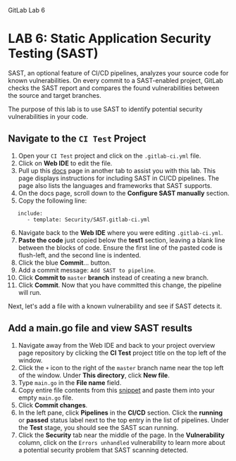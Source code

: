 GitLab Lab 6

# LAB 6: Static Application Security Testing (SAST)
SAST, an optional feature of CI/CD pipelines, analyzes your source code for known vulnerabilities. On every commit to a SAST-enabled project, GitLab checks the SAST report and compares the found vulnerabilities between the source and target branches.

The purpose of this lab is to use SAST to identify potential security vulnerabilities in your code.
## Navigate to the `CI Test` Project

 1. Open your `CI Test` project and click on the `.gitlab-ci.yml` file.
2.  Click on **Web IDE** to edit the file.
3.  Pull up this [docs](https://docs.gitlab.com/ee/user/application_security/sast/) page in another tab to assist you with this lab. This page displays instructions for including SAST in CI/CD pipelines. The page also lists the languages and frameworks that SAST supports.
4.  On the docs page, scroll down to the **Configure SAST manually** section.
5.  Copy the following line: 
 ```
 	include:
       - template: Security/SAST.gitlab-ci.yml
 ```
6.  Navigate back to the **Web IDE** where you were editing `.gitlab-ci.yml`.
7.  **Paste the code** just copied below the **test1** section, leaving a blank line between the blocks of code. Ensure the first line of the pasted code is flush-left, and the second line is indented.
8.  Click the blue **Commit**… button.
9.  Add a commit message: `Add SAST to pipeline`.
10.  Click **Commit to** `master` **branch** instead of creating a new branch.
11.  Click **Commit**. Now that you have committed this change, the pipeline will run. 

Next, let's add a file with a known vulnerability and see if SAST detects it.
## Add a main.go file and view SAST results

 1. Navigate away from the Web IDE and back to your project overview page repository by clicking the **CI Test** project title on the top left of the window.
2.  Click the `+` icon to the right of the `master` branch name near the top left of the window. Under **This directory**, click **New file**.
3.  Type `main.go` in the **File name** field.
4.  Copy entire file contents from this [snippet](https://gitlab-core.us.gitlabdemo.cloud/training-sample-projects/ps-classes/gitlab-with-git-basics/gitlab-flow-demo/-/snippets/2214) and paste them into your empty `main.go` file.
5.  Click **Commit changes**.
6.  In the left pane, click **Pipelines** in the **CI/CD** section. Click the **running** or **passed** status label next to the top entry in the list of pipelines. Under the **Test** stage, you should see the SAST scan running.
7.  Click the **Security** tab near the middle of the page. In the **Vulnerability** column, click on the `Errors unhandled` vulnerability to learn more about a potential security problem that SAST scanning detected.
